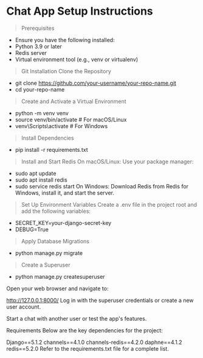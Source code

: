 # Chat App Setup Instructions

> Prerequisites
- Ensure you have the following installed:
- Python 3.9 or later
- Redis server
- Virtual environment tool (e.g., venv or virtualenv)

> Git Installation
Clone the Repository
- git clone https://github.com/your-username/your-repo-name.git
- cd your-repo-name
> Create and Activate a Virtual Environment
- python -m venv venv
- source venv/bin/activate  # For macOS/Linux
- venv\Scripts\activate     # For Windows

> Install Dependencies
- pip install -r requirements.txt

> Install and Start Redis
On macOS/Linux: Use your package manager:

- sudo apt update
- sudo apt install redis
- sudo service redis start
On Windows: Download Redis from Redis for Windows, install it, and start the server.


> Set Up Environment Variables Create a .env file in the project root and add the following variables:
- SECRET_KEY=your-django-secret-key
- DEBUG=True

> Apply Database Migrations

- python manage.py migrate

> Create a Superuser
- python manage.py createsuperuser


Open your web browser and navigate to:

http://127.0.0.1:8000/
Log in with the superuser credentials or create a new user account.

Start a chat with another user or test the app's features.


Requirements
Below are the key dependencies for the project:

Django==5.1.2
channels==4.1.0
channels-redis==4.2.0
daphne==4.1.2
redis==5.2.0
Refer to the requirements.txt file for a complete list.